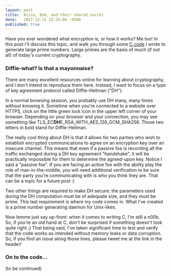 ```yaml
---
layout: post
title:  Alice, Bob, and their shared secret
date:   2017-12-11 12:35:00 -0500
published: true
---
```

Have you ever wondered what encryption is, or how it works? Me too! In this post I'll discuss this topic, and walk you through some [C code](https://github.com/greenteadigital/C-primes) I wrote to generate large prime numbers. Large primes are the basis of much (if not all) of today's current cryptography.

### Diffie-what? Is that a mayonnaise?
There are many excellent resources online for learning about cryptography, and I don't intend to reproduce them here. Instead, I want to focus on a type of key agreement protocol called Diffie-Hellman ("DH").

In a normal browsing session, you probably use DH many, many times without knowing it. Sometime when you're connected to a website over HTTPS, click on the little green lock icon in the upper left corner of your browser. Depending on your browser and your connection, you may see something like TLS\_EC**DH**E\_RSA\_WITH\_AES\_128\_GCM\_SHA256. Those two letters in bold stand for Diffie-Hellman.

 The really cool thing about DH is that it allows for two parties who wish to establish encrypted communications to agree on an encryption key over an insecure channel. This means that even if a passive foe is recording all the traffic exchanged during a DH key agreement "handshake", it will be practically impossible for them to determine the agreed-upon key. Notice I said a "passive foe". If you are facing an active foe with the ability play the role of man-in-the-middle, you will need additional verification to be sure that the party you're communicating with is who you think they are. That can be a topic for a future post :)
 
Two other things are required to make DH secure: the parameters used during the DH computation must be of adequate size, and they must be prime. This last requirement is where my code comes in. What I've created is a prime number generating daemon for Unix-likes.

Now lemme just say up-front: when it comes to writing C, I'm still a n00b. So, if you're an old hand at C, don't be surprised if something doesn't look quite right ;) That being said, I've taken significant time to test and verify that the code works as intended without memory leaks or data corruption. So, if you find an issue along those lines, please tweet me at the link in the header!

### On to the code...
(to be continued)